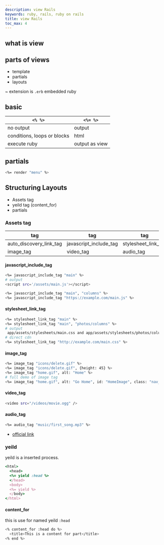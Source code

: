 ```yaml
---
description: view Rails
keywords: ruby, rails, ruby on rails
title: view Rails
toc_max: 4
---
```


## what is view  


##  parts of views
* template
* partials
* layouts

~ extension is `.erb` embedded ruby

## basic

|`<% %>` |`<%= %>`  |
|---|---|
|no output| output |
|conditions, loops or blocks | html |
|execute ruby | output as view|

## partials

```bash
<%= render "menu" %>
```


## Structuring Layouts

* Assets tag
* yeild tag (content_for)
* partials

### Assets tag

|tag |tag  |  tag |
|---|---|---|
auto_discovery_link_tag|javascript_include_tag|stylesheet_link_tag|
|image_tag|video_tag|audio_tag|


#### javascript_include_tag

```bash
<%= javascript_include_tag "main" %>
# output
<script src='/assets/main.js'></script>
```

```bash
<%= javascript_include_tag "main", "columns" %>
<%= javascript_include_tag "https://example.com/main.js" %>
```

#### stylesheet_link_tag

```bash
<%= stylesheet_link_tag "main" %>
<%= stylesheet_link_tag "main", "photos/columns" %>
# output
 app/assets/stylesheets/main.css and app/assets/stylesheets/photos/columns.css
# direct cdn
<%= stylesheet_link_tag "http://example.com/main.css" %>
```

#### image_tag

```bash
<%= image_tag "icons/delete.gif" %>
<%= image_tag "icons/delete.gif", {height: 45} %>
<%= image_tag "home.gif", alt: "Home" %>
# full demo of image tag
<%= image_tag "home.gif", alt: "Go Home", id: "HomeImage", class: "nav_bar" %>
```

#### video_tag

```bash
<video src="/videos/movie.ogg" />
```

#### audio_tag

```bash
<%= audio_tag "music/first_song.mp3" %>
```

* [official link](http://guides.rubyonrails.org/layouts_and_rendering.html)

### yeild

yeild is a inserted process.

```rb
<html>
  <head>
  <%= yield :head %>
  </head>
  <body>
  <%= yield %>
  </body>
</html>
```

#### content_for
this is use for named yeild `:head`

```bash
<% content_for :head do %>
  <title>This is a content for part</title>
<% end %>
```

